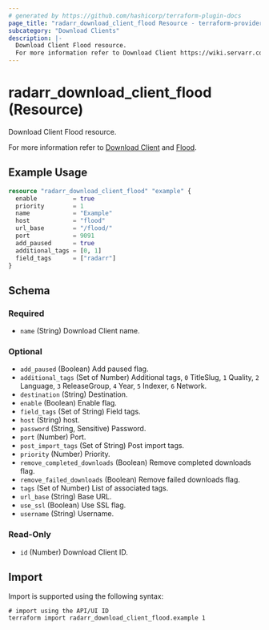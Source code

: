 ```yaml
---
# generated by https://github.com/hashicorp/terraform-plugin-docs
page_title: "radarr_download_client_flood Resource - terraform-provider-radarr"
subcategory: "Download Clients"
description: |-
  Download Client Flood resource.
  For more information refer to Download Client https://wiki.servarr.com/radarr/settings#download-clients and Flood https://wiki.servarr.com/radarr/supported#flood.
---
```


# radarr_download_client_flood (Resource)

<!-- subcategory:Download Clients -->Download Client Flood resource.
For more information refer to [Download Client](https://wiki.servarr.com/radarr/settings#download-clients) and [Flood](https://wiki.servarr.com/radarr/supported#flood).

## Example Usage

```terraform
resource "radarr_download_client_flood" "example" {
  enable          = true
  priority        = 1
  name            = "Example"
  host            = "flood"
  url_base        = "/flood/"
  port            = 9091
  add_paused      = true
  additional_tags = [0, 1]
  field_tags      = ["radarr"]
}
```

<!-- schema generated by tfplugindocs -->
## Schema

### Required

- `name` (String) Download Client name.

### Optional

- `add_paused` (Boolean) Add paused flag.
- `additional_tags` (Set of Number) Additional tags, `0` TitleSlug, `1` Quality, `2` Language, `3` ReleaseGroup, `4` Year, `5` Indexer, `6` Network.
- `destination` (String) Destination.
- `enable` (Boolean) Enable flag.
- `field_tags` (Set of String) Field tags.
- `host` (String) host.
- `password` (String, Sensitive) Password.
- `port` (Number) Port.
- `post_import_tags` (Set of String) Post import tags.
- `priority` (Number) Priority.
- `remove_completed_downloads` (Boolean) Remove completed downloads flag.
- `remove_failed_downloads` (Boolean) Remove failed downloads flag.
- `tags` (Set of Number) List of associated tags.
- `url_base` (String) Base URL.
- `use_ssl` (Boolean) Use SSL flag.
- `username` (String) Username.

### Read-Only

- `id` (Number) Download Client ID.

## Import

Import is supported using the following syntax:

```shell
# import using the API/UI ID
terraform import radarr_download_client_flood.example 1
```
